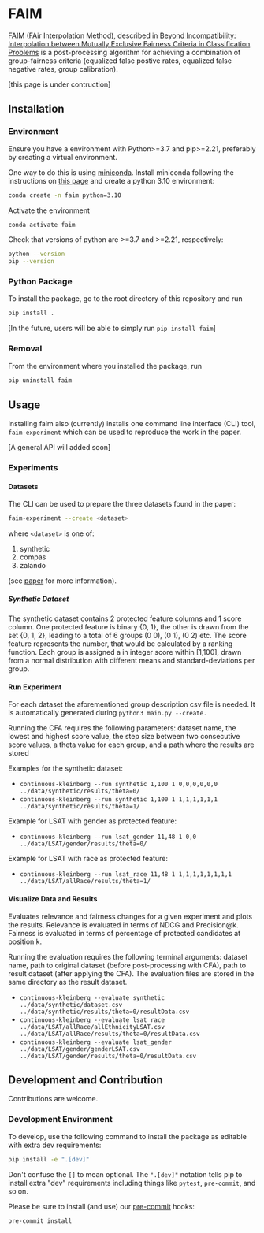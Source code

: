 # FAIM

FAIM (FAir Interpolation Method), described in 
[Beyond Incompatibility: Interpolation between Mutually
Exclusive Fairness Criteria in Classification Problems](https://arxiv.org/abs/2212.00469)
is a post-processing algorithm for achieving a combination of group-fairness criteria 
(equalized false postive rates, equalized false negative rates, group calibration).

[this page is under contruction]

## Installation

### Environment
Ensure you have a environment with Python>=3.7 and pip>=2.21, preferably by creating a virtual environment.

One way to do this is using [miniconda](https://docs.conda.io/en/latest/miniconda.html).  Install miniconda following
the instructions on [this page](https://docs.conda.io/en/latest/miniconda.html) 
and create a python 3.10 environment:

```bash
conda create -n faim python=3.10
```

Activate the environment
```bash
conda activate faim
```

Check that versions of python are >=3.7 and >=2.21, respectively: 
```bash
python --version
pip --version
```

### Python Package
To install the package, go to the root directory of this repository and run
```bash
pip install .
```

[In the future, users will be able to simply run `pip install faim`]

### Removal
From the environment where you installed the package, run
```bash
pip uninstall faim
```


## Usage 
Installing faim also (currently) installs one command line interface (CLI) tool, `faim-experiment` which can be
used to reproduce the work in the paper.  

[A general API will added soon] 

### Experiments
#### Datasets
The CLI can be used to prepare the three datasets found in the paper:
```bash
faim-experiment --create <dataset>
```
where `<dataset>` is one of:
1. synthetic
2. compas
3. zalando

(see [paper](https://arxiv.org/abs/2212.00469) for more information).

##### Synthetic Dataset
The synthetic dataset contains 2 protected feature columns and 1 score column. 
One protected feature is binary {0, 1}, the other is drawn from the set {0, 1, 2}, 
leading to a total of 6 groups (0 0), (0 1), (0 2) etc. The score feature represents the number, 
that would be calculated by a ranking function. Each group is assigned a in integer score within [1,100], 
drawn from a normal distribution with different means and standard-deviations per group.

#### Run Experiment

For each dataset the aforementioned group description csv file is needed. It is automatically generated during ``python3 main.py --create.``

Running the CFA requires the following parameters: dataset name, the lowest and highest score value, the step size between two consecutive score values, a theta value for each group, and a path where the results are stored

Examples for the synthetic dataset:
* ``continuous-kleinberg --run synthetic 1,100 1 0,0,0,0,0,0 ../data/synthetic/results/theta=0/``
* ``continuous-kleinberg --run synthetic 1,100 1 1,1,1,1,1,1 ../data/synthetic/results/theta=1/``

Example for LSAT with gender as protected feature:
* ``continuous-kleinberg --run lsat_gender 11,48 1 0,0 ../data/LSAT/gender/results/theta=0/``

Example for LSAT with race as protected feature:
* ``continuous-kleinberg --run lsat_race 11,48 1 1,1,1,1,1,1,1,1 ../data/LSAT/allRace/results/theta=1/``


#### Visualize Data and Results
Evaluates relevance and fairness changes for a given experiment and plots the results. Relevance is evaluated in terms of NDCG and Precision@k. Fairness is evaluated in terms of percentage of protected candidates at position k.

Running the evaluation requires the following terminal arguments: dataset name, path to original dataset (before post-processing with CFA), path to result dataset (after applying the CFA). The evaluation files are stored in the same directory as the result dataset.

* ``continuous-kleinberg --evaluate synthetic ../data/synthetic/dataset.csv ../data/synthetic/results/theta=0/resultData.csv``
* ``continuous-kleinberg --evaluate lsat_race ../data/LSAT/allRace/allEthnicityLSAT.csv ../data/LSAT/allRace/results/theta=0/resultData.csv``
* ``continuous-kleinberg --evaluate lsat_gender ../data/LSAT/gender/genderLSAT.csv ../data/LSAT/gender/results/theta=0/resultData.csv``


## Development and Contribution
Contributions are welcome. 

### Development Environment
To develop, use the following command to install the package as editable with extra dev requirements:
```bash
pip install -e ".[dev]"
```

Don't confuse the `[]` to mean optional.  The `".[dev]"` notation tells pip to install extra
"dev" requirements including things like `pytest`, `pre-commit`, and so on.

Please be sure to install (and use) our [pre-commit](https://pre-commit.com/) hooks:
```bash
pre-commit install
```
